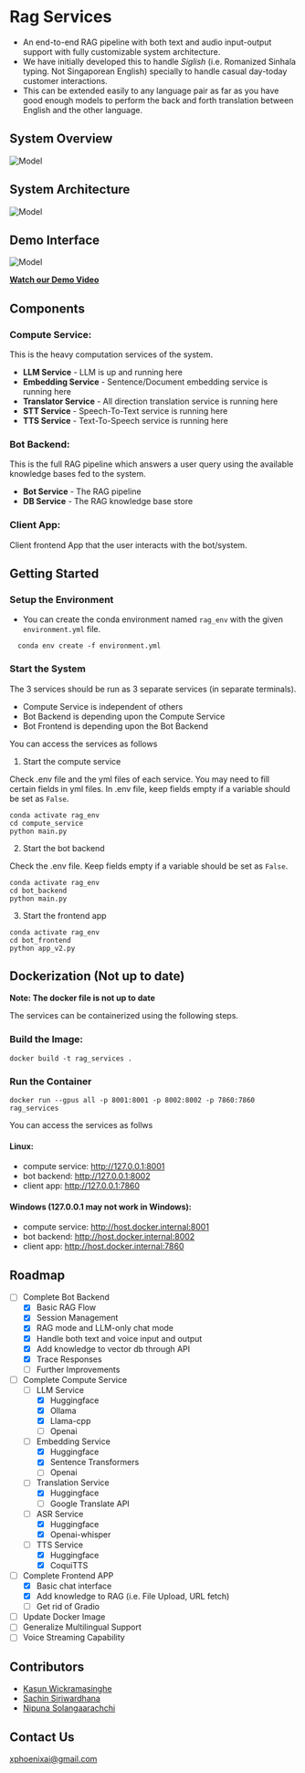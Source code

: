 # Rag Services

 - An end-to-end RAG pipeline with both text and audio input-output support with fully customizable system architecture.
 - We have initially developed this to handle *Siglish* (i.e. Romanized Sinhala typing. Not Singaporean English) specially to handle casual day-today customer interactions.
 - This can be extended easily to any language pair as far as you have good enough models to perform the back and forth translation between English and the other language. 

## System Overview
![Model](img/overall_system.jpeg)

## System Architecture
![Model](img/architecture.png)

## Demo Interface
![Model](img/sample_chat.png)

[**Watch our Demo Video**](https://drive.google.com/file/d/1yqi3q2ZIxqeI7gozgqBCAk5PSUeSyaBv/view?usp=sharing)

## Components
### Compute Service:
This is the heavy computation services of the system.
- **LLM Service** - LLM is up and running here
- **Embedding Service** - Sentence/Document embedding service is running here
- **Translator Service** - All direction translation service is running here
- **STT Service** - Speech-To-Text service is running here
- **TTS Service** - Text-To-Speech service is running here

### Bot Backend:
This is the full RAG pipeline which answers a user query using the available knowledge bases fed to the system.

- **Bot Service** - The RAG pipeline
- **DB Service** - The RAG knowledge base store
### Client App:
Client frontend App that the user interacts with the bot/system.

## Getting Started

### Setup the Environment

  * You can create the conda environment named `rag_env` with the given `environment.yml` file.
  ```shell
    conda env create -f environment.yml
  ```

### Start the System

The 3 services should be run as 3 separate services (in separate terminals).
- Compute Service is independent of others
- Bot Backend is depending upon the Compute Service
- Bot Frontend is depending upon the Bot Backend

You can access the services as follows

1. Start the compute service

Check .env file and the yml files of each service. You may need to fill certain fields in yml files. In .env file, keep fields empty if a variable should be set as `False`.
```
conda activate rag_env
cd compute_service
python main.py
```

2. Start the bot backend

Check the .env file. Keep fields empty if a variable should be set as `False`. 
```
conda activate rag_env
cd bot_backend
python main.py
```

3. Start the frontend app
```
conda activate rag_env
cd bot_frontend
python app_v2.py
```


## Dockerization (Not up to date)

**Note: The docker file is not up to date**

The services can be containerized using the following steps.
### Build the Image:
```docker build -t rag_services .```

### Run the Container
```docker run --gpus all -p 8001:8001 -p 8002:8002 -p 7860:7860 rag_services```

You can access the services as follws
#### Linux:
- compute service: http://127.0.0.1:8001
- bot backend: http://127.0.0.1:8002
- client app: http://127.0.0.1:7860

#### Windows (127.0.0.1 may not work in Windows):
- compute service: http://host.docker.internal:8001
- bot backend: http://host.docker.internal:8002
- client app: http://host.docker.internal:7860

## Roadmap

- [ ] Complete Bot Backend
    - [x] Basic RAG Flow
    - [x] Session Management
    - [x] RAG mode and LLM-only chat mode
    - [x] Handle both text and voice input and output
    - [x] Add knowledge to vector db through API
    - [x] Trace Responses
    - [ ] Further Improvements
- [ ] Complete Compute Service
    - [ ] LLM Service
        - [x] Huggingface
        - [x] Ollama
        - [x] Llama-cpp
        - [ ] Openai
    - [ ] Embedding Service
        - [x] Huggingface
        - [x] Sentence Transformers
        - [ ] Openai
    - [ ] Translation Service
        - [x] Huggingface
        - [ ] Google Translate API
    - [ ] ASR Service
        - [x] Huggingface
        - [x] Openai-whisper
    - [ ] TTS Service
        - [x] Huggingface
        - [x] CoquiTTS
- [ ] Complete Frontend APP
    - [x] Basic chat interface
    - [x] Add knowledge to RAG (i.e. File Upload, URL fetch)
    - [ ] Get rid of Gradio
- [ ] Update Docker Image
- [ ] Generalize Multilingual Support
- [ ] Voice Streaming Capability

## Contributors

- [Kasun Wickramasinghe](https://www.linkedin.com/in/kasun-wickramasinghe-7b746a152/)
- [Sachin Siriwardhana](https://www.linkedin.com/in/sachinsiriwardhana/)
- [Nipuna Solangaarachchi](https://www.linkedin.com/in/nipuna-solangaarachchi-00136b15b/)

## Contact Us

[xphoenixai@gmail.com](mailto:xphoenixai@gmail.com)
